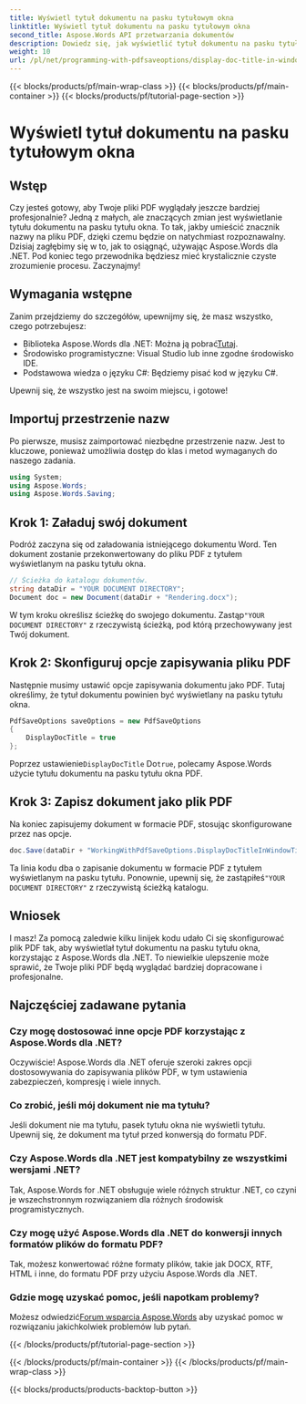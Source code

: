 ```yaml
---
title: Wyświetl tytuł dokumentu na pasku tytułowym okna
linktitle: Wyświetl tytuł dokumentu na pasku tytułowym okna
second_title: Aspose.Words API przetwarzania dokumentów
description: Dowiedz się, jak wyświetlić tytuł dokumentu na pasku tytułu okna plików PDF za pomocą Aspose.Words dla platformy .NET, korzystając z tego przewodnika krok po kroku.
weight: 10
url: /pl/net/programming-with-pdfsaveoptions/display-doc-title-in-window-titlebar/
---
```


{{< blocks/products/pf/main-wrap-class >}}
{{< blocks/products/pf/main-container >}}
{{< blocks/products/pf/tutorial-page-section >}}

# Wyświetl tytuł dokumentu na pasku tytułowym okna

## Wstęp

Czy jesteś gotowy, aby Twoje pliki PDF wyglądały jeszcze bardziej profesjonalnie? Jedną z małych, ale znaczących zmian jest wyświetlanie tytułu dokumentu na pasku tytułu okna. To tak, jakby umieścić znacznik nazwy na pliku PDF, dzięki czemu będzie on natychmiast rozpoznawalny. Dzisiaj zagłębimy się w to, jak to osiągnąć, używając Aspose.Words dla .NET. Pod koniec tego przewodnika będziesz mieć krystalicznie czyste zrozumienie procesu. Zaczynajmy!

## Wymagania wstępne

Zanim przejdziemy do szczegółów, upewnijmy się, że masz wszystko, czego potrzebujesz:

-  Biblioteka Aspose.Words dla .NET: Można ją pobrać[Tutaj](https://releases.aspose.com/words/net/).
- Środowisko programistyczne: Visual Studio lub inne zgodne środowisko IDE.
- Podstawowa wiedza o języku C#: Będziemy pisać kod w języku C#.

Upewnij się, że wszystko jest na swoim miejscu, i gotowe!

## Importuj przestrzenie nazw

Po pierwsze, musisz zaimportować niezbędne przestrzenie nazw. Jest to kluczowe, ponieważ umożliwia dostęp do klas i metod wymaganych do naszego zadania.

```csharp
using System;
using Aspose.Words;
using Aspose.Words.Saving;
```

## Krok 1: Załaduj swój dokument

Podróż zaczyna się od załadowania istniejącego dokumentu Word. Ten dokument zostanie przekonwertowany do pliku PDF z tytułem wyświetlanym na pasku tytułu okna.

```csharp
// Ścieżka do katalogu dokumentów.
string dataDir = "YOUR DOCUMENT DIRECTORY";
Document doc = new Document(dataDir + "Rendering.docx");
```

 W tym kroku określisz ścieżkę do swojego dokumentu. Zastąp`"YOUR DOCUMENT DIRECTORY"` z rzeczywistą ścieżką, pod którą przechowywany jest Twój dokument.

## Krok 2: Skonfiguruj opcje zapisywania pliku PDF

Następnie musimy ustawić opcje zapisywania dokumentu jako PDF. Tutaj określimy, że tytuł dokumentu powinien być wyświetlany na pasku tytułu okna.

```csharp
PdfSaveOptions saveOptions = new PdfSaveOptions
{
    DisplayDocTitle = true
};
```

 Poprzez ustawienie`DisplayDocTitle` Do`true`, polecamy Aspose.Words użycie tytułu dokumentu na pasku tytułu okna PDF.

## Krok 3: Zapisz dokument jako plik PDF

Na koniec zapisujemy dokument w formacie PDF, stosując skonfigurowane przez nas opcje.

```csharp
doc.Save(dataDir + "WorkingWithPdfSaveOptions.DisplayDocTitleInWindowTitlebar.pdf", saveOptions);
```

Ta linia kodu dba o zapisanie dokumentu w formacie PDF z tytułem wyświetlanym na pasku tytułu. Ponownie, upewnij się, że zastąpiłeś`"YOUR DOCUMENT DIRECTORY"` z rzeczywistą ścieżką katalogu.

## Wniosek

I masz! Za pomocą zaledwie kilku linijek kodu udało Ci się skonfigurować plik PDF tak, aby wyświetlał tytuł dokumentu na pasku tytułu okna, korzystając z Aspose.Words dla .NET. To niewielkie ulepszenie może sprawić, że Twoje pliki PDF będą wyglądać bardziej dopracowane i profesjonalne.

## Najczęściej zadawane pytania

### Czy mogę dostosować inne opcje PDF korzystając z Aspose.Words dla .NET?
Oczywiście! Aspose.Words dla .NET oferuje szeroki zakres opcji dostosowywania do zapisywania plików PDF, w tym ustawienia zabezpieczeń, kompresję i wiele innych.

### Co zrobić, jeśli mój dokument nie ma tytułu?
Jeśli dokument nie ma tytułu, pasek tytułu okna nie wyświetli tytułu. Upewnij się, że dokument ma tytuł przed konwersją do formatu PDF.

### Czy Aspose.Words dla .NET jest kompatybilny ze wszystkimi wersjami .NET?
Tak, Aspose.Words for .NET obsługuje wiele różnych struktur .NET, co czyni je wszechstronnym rozwiązaniem dla różnych środowisk programistycznych.

### Czy mogę użyć Aspose.Words dla .NET do konwersji innych formatów plików do formatu PDF?
Tak, możesz konwertować różne formaty plików, takie jak DOCX, RTF, HTML i inne, do formatu PDF przy użyciu Aspose.Words dla .NET.

### Gdzie mogę uzyskać pomoc, jeśli napotkam problemy?
 Możesz odwiedzić[Forum wsparcia Aspose.Words](https://forum.aspose.com/c/words/8) aby uzyskać pomoc w rozwiązaniu jakichkolwiek problemów lub pytań.

{{< /blocks/products/pf/tutorial-page-section >}}

{{< /blocks/products/pf/main-container >}}
{{< /blocks/products/pf/main-wrap-class >}}

{{< blocks/products/products-backtop-button >}}
